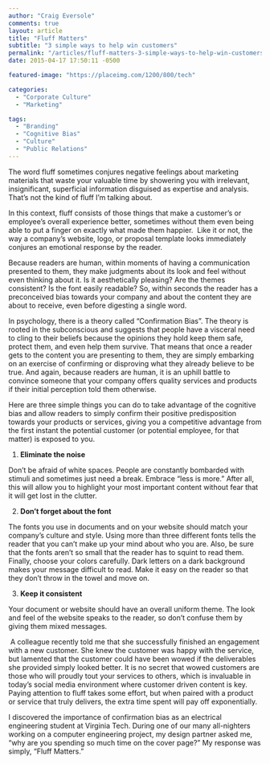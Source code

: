 ```yaml
---
author: "Craig Eversole"
comments: true
layout: article
title: "Fluff Matters"
subtitle: "3 simple ways to help win customers"
permalink: "/articles/fluff-matters-3-simple-ways-to-help-win-customers"
date: 2015-04-17 17:50:11 -0500

featured-image: "https://placeimg.com/1200/800/tech"

categories:
  - "Corporate Culture"
  - "Marketing"

tags:
  - "Branding"
  - "Cognitive Bias"
  - "Culture"
  - "Public Relations"
---
```


The word fluff sometimes conjures negative feelings about marketing materials that waste your valuable time by showering you with irrelevant, insignificant, superficial information disguised as expertise and analysis. That’s not the kind of fluff I’m talking about.

In this context, fluff consists of those things that make a customer’s or employee’s overall experience better, sometimes without them even being able to put a finger on exactly what made them happier.  Like it or not, the way a company’s website, logo, or proposal template looks immediately conjures an emotional response by the reader.

Because readers are human, within moments of having a communication presented to them, they make judgments about its look and feel without even thinking about it. Is it aesthetically pleasing? Are the themes consistent? Is the font easily readable? So, within seconds the reader has a preconceived bias towards your company and about the content they are about to receive, even before digesting a single word.

In psychology, there is a theory called “Confirmation Bias”. The theory is rooted in the subconscious and suggests that people have a visceral need to cling to their beliefs because the opinions they hold keep them safe, protect them, and even help them survive. That means that once a reader gets to the content you are presenting to them, they are simply embarking on an exercise of confirming or disproving what they already believe to be true. And again, because readers are human, it is an uphill battle to convince someone that your company offers quality services and products if their initial perception told them otherwise.

Here are three simple things you can do to take advantage of the cognitive bias and allow readers to simply confirm their positive predisposition towards your products or services, giving you a competitive advantage from the first instant the potential customer (or potential employee, for that matter) is exposed to you.




  1. **Eliminate the noise**




Don’t be afraid of white spaces. People are constantly bombarded with stimuli and sometimes just need a break. Embrace “less is more.” After all, this will allow you to highlight your most important content without fear that it will get lost in the clutter.







  2. **Don’t forget about the font**




The fonts you use in documents and on your website should match your company’s culture and style. Using more than three different fonts tells the reader that you can’t make up your mind about who you are. Also, be sure that the fonts aren’t so small that the reader has to squint to read them. Finally, choose your colors carefully. Dark letters on a dark background makes your message difficult to read. Make it easy on the reader so that they don’t throw in the towel and move on.







  3. **Keep it consistent**




Your document or website should have an overall uniform theme. The look and feel of the website speaks to the reader, so don’t confuse them by giving them mixed messages.


 A colleague recently told me that she successfully finished an engagement with a new customer. She knew the customer was happy with the service, but lamented that the customer could have been wowed if the deliverables she provided simply looked better. It is no secret that wowed customers are those who will proudly tout your services to others, which is invaluable in today’s social media environment where customer driven content is key. Paying attention to fluff takes some effort, but when paired with a product or service that truly delivers, the extra time spent will pay off exponentially.

I discovered the importance of confirmation bias as an electrical engineering student at Virginia Tech. During one of our many all-nighters working on a computer engineering project, my design partner asked me, “why are you spending so much time on the cover page?” My response was simply, “Fluff Matters.”
